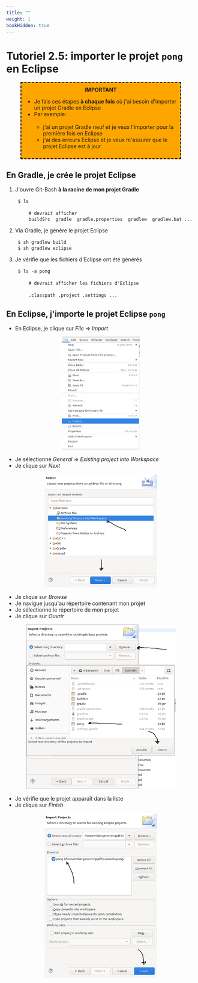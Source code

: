 ```yaml
---
title: ""
weight: 1
bookHidden: true
---
```



# Tutoriel 2.5: importer le projet `pong` en Eclipse

<center>
<div style="background-color:orange;width:80%;border:2px dashed black;padding:10px">
<strong>IMPORTANT</strong>
<div style="text-align:left">
<ul>
<li>Je fais ces étapes <strong>à chaque fois</strong> où j'ai besoin d'importer un projet Gradle en Eclipse
<li>Par exemple:
<ul>
<br>
<li>j'ai un projet Gradle neuf et je veux l'importer pour la première fois en Eclipse
<li>j'ai des erreurs Eclipse et je veux m'assurer que le projet Eclipse est à jour
</ul>
</ul>
</center>


## En Gradle, je crée le projet Eclipse

1. J'ouvre Git-Bash **à la racine de mon projet Gradle**

        $ ls

            # devrait afficher
            buildSrc  gradle  gradle.properties  gradlew  gradlew.bat ...

1. Via Gradle, je génère le projet Eclipse

        $ sh gradlew build 
        $ sh gradlew eclipse

1. Je vérifie que les fichiers d'Eclipse ont été générés

        $ ls -a pong

            # devrait afficher les fichiers d'Eclipse

            .classpath .project .settings ...


## En Eclipse, j'importe le projet Eclipse `pong`

* En Eclipse, je clique sur *File* => *Import*

<center>
<img height="300px" src="file_import.png"/>
</center>

* Je sélectionne *General* => *Existing project into Workspace*
* Je clique sur *Next*

<center>
<img width="300px" src="existing_project.png"/>
</center>

* Je clique sur *Browse* 
* Je navigue jusqu'au répertoire contenant mon projet
* Je sélectionne le répertoire de mon projet
* Je clique sur *Ouvrir*

<center>
<img width="400px" src="browse.png"/>
</center>

* Je vérifie que le projet apparaît dans la liste
* Je clique sur *Finish*

<center>
<img width="300px" src="finish.png"/>
</center>



